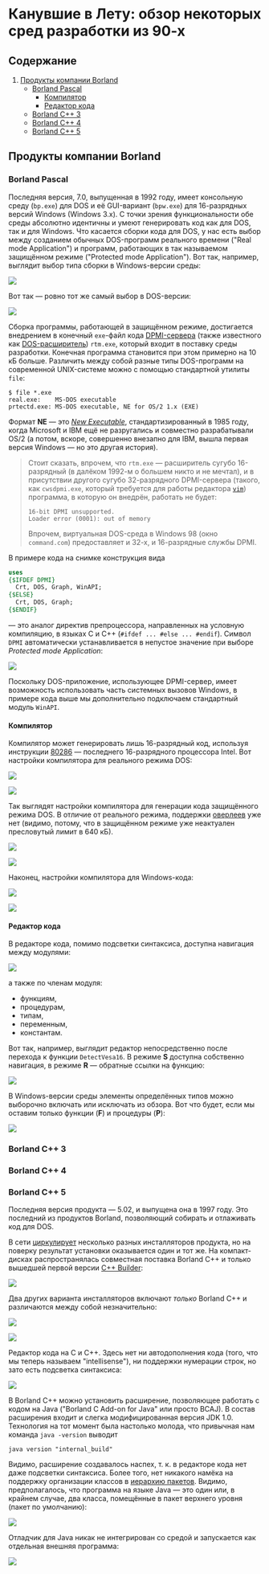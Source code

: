 ﻿# Канувшие в Лету: обзор некоторых сред разработки из 90-х

## Содержание

1. [Продукты компании Borland](#продукты-компании-borland)
    - [Borland Pascal](#borland-pascal)
      * [Компилятор](#компилятор)
      * [Редактор кода](#редактор-кода)
    - [Borland C++ 3](#borland-c-3)
    - [Borland C++ 4](#borland-c-4)
    - [Borland C++ 5](#borland-c-5)


## Продукты компании Borland

### Borland Pascal

Последняя версия, 7.0, выпущенная в 1992 году, имеет консольную среду (`bp.exe`) для DOS и её GUI-вариант (`bpw.exe`)
для 16-разрядных версий Windows (Windows 3.x). С точки зрения функциональности обе среды абсолютно идентичны
и умеют генерировать код как для DOS, так и для Windows. Что касается сборки кода для DOS, у нас есть выбор
между созданием обычных DOS-программ реального времени ("Real mode Application") и программ,
работающих в так называемом защищённом режиме ("Protected mode Application"). Вот так, например, выглядит
выбор типа сборки в Windows-версии среды:

![](borland/pascal/7/bpw-target-selection.png)

Вот так &mdash; ровно тот же самый выбор в DOS-версии:

![](borland/pascal/7/bp-dpmi-0.png)

Сборка программы, работающей в защищённом режиме, достигается внедрением в конечный `exe`-файл кода
[DPMI-сервера](https://ru.wikipedia.org/wiki/DPMI)
(также известного как [DOS-расширитель](https://ru.wikipedia.org/wiki/%D0%A0%D0%B0%D1%81%D1%88%D0%B8%D1%80%D0%B8%D1%82%D0%B5%D0%BB%D1%8C_DOS))
`rtm.exe`, который входит в поставку среды разработки. Конечная программа становится при этом примерно на 10 кБ больше.
Различить между собой разные типы DOS-программ на современной UNIX-системе можно с помощью стандартной утилиты `file`:

```
$ file *.exe
real.exe:    MS-DOS executable
prtectd.exe: MS-DOS executable, NE for OS/2 1.x (EXE)
```

Формат **NE** &mdash; это [_New Executable_](https://ru.wikipedia.org/wiki/New_Executable), стандартизированный в 1985 году,
когда Microsoft и IBM ещё не разругались и совместно разрабатывали OS/2
(а потом, вскоре, совершенно внезапно для IBM, вышла первая версия Windows &mdash; но это другая история).

> Стоит сказать, впрочем, что `rtm.exe` &mdash; расширитель сугубо 16-разрядный
> (в далёком 1992-м о большем никто и не мечтал),
> и в присутствии другого сугубо 32-разрядного DPMI-сервера (такого, как `cwsdpmi.exe`, который требуется для работы редактора [`vim`](https://www.vim.org))
> программа, в которую он внедрён, работать не будет:
> 
> ```
> 16-bit DPMI unsupported.
> Loader error (0001): out of memory
> ```
> Впрочем, виртуальная DOS-среда в Windows 98 (окно `command.com`) предоставляет и 32-х, и 16-разрядные службы DPMI.

В примере кода на снимке конструкция вида

```pascal
uses
{$IFDEF DPMI}
  Crt, DOS, Graph, WinAPI;
{$ELSE}
  Crt, DOS, Graph;
{$ENDIF}
```

&mdash; это аналог директив препроцессора, направленных на условную компиляцию, в языках C и C++ (`#ifdef ... #else ... #endif`).
Символ `DPMI` автоматически устанавливается в непустое значение при выборе _Protected mode Application_:

![](borland/pascal/7/bp-dpmi-1.png)

Поскольку DOS-приложение, использующее DPMI-сервер, имеет возможность использовать часть системных вызовов Windows,
в примере кода выше мы дополнительно подключаем стандартный модуль `WinAPI`.

#### Компилятор

Компилятор может генерировать лишь 16-разрядный код, используя инструкции [80286](https://ru.wikipedia.org/wiki/Intel_80286) &mdash;
последнего 16-разрядного процессора Intel. Вот настройки компилятора для реального режима DOS:

![](borland/pascal/7/bp-compiler-options-0-real.png)

![](borland/pascal/7/bpw-compiler-options-0-real.png)

Так выглядят настройки компилятора для генерации кода защищённого режима DOS. В отличие от реального режима, поддержки
[оверлеев](https://ru.wikipedia.org/wiki/Overlay_(%D0%BF%D1%80%D0%BE%D0%B3%D1%80%D0%B0%D0%BC%D0%BC%D0%B8%D1%80%D0%BE%D0%B2%D0%B0%D0%BD%D0%B8%D0%B5))
уже нет (видимо, потому, что в защищённом режиме уже неактуален пресловутый лимит в 640 кБ).

![](borland/pascal/7/bp-compiler-options-1-protected.png)

![](borland/pascal/7/bpw-compiler-options-1-protected.png)

Наконец, настройки компилятора для Windows-кода:

![](borland/pascal/7/bp-compiler-options-2-windows.png)

![](borland/pascal/7/bpw-compiler-options-2-windows.png)

#### Редактор кода

В редакторе кода, помимо подсветки синтаксиса, доступна навигация между модулями:

![](borland/pascal/7/bpw-source-browser-0-units.png)

а также по членам модуля:

 - функциям,
 - процедурам, 
 - типам, 
 - переменным, 
 - константам.

Вот так, например, выглядит редактор непосредственно после перехода к функции `DetectVesa16`. В режиме **S**
доступна собственно навигация, в режиме **R** &mdash; обратные ссылки на функцию:

![](borland/pascal/7/bp-source-browser-functions.png)

В Windows-версии среды элементы определённых типов можно выборочно включать или исключать из обзора. Вот что будет,
если мы оставим только функции (**F**) и процедуры (**P**):

![](https://github.com/unix-junkie/ancient-ides/blob/master/borland/pascal/7/bpw-source-browser-1-functions.png)

### Borland C++ 3
### Borland C++ 4
### Borland C++ 5

Последняя версия продукта &mdash; 5.02, и выпущена она в 1997 году. Это последний из продуктов Borland,
позволяющий собирать и отлаживать код для DOS.

В сети [циркулирует](https://winworldpc.com/product/borland-c/5x) несколько разных инсталляторов продукта,
но на поверку результат установки оказывается один и тот же. На компакт-дисках распространялась совместная
поставка Borland C++ и только вышедшей первой версии [C++ Builder](https://ru.wikipedia.org/wiki/C++_Builder):

![](borland/cxx/5/installer-a.png)

Два других варианта инсталляторов включают _только_ Borland C++ и различаются между собой незначительно:

![](borland/cxx/5/installer-b.png)

![](borland/cxx/5/installer-c.png)

Редактор кода на C и C++. Здесь нет ни автодополнения кода (того, что мы теперь называем "intellisense"),
ни поддержки нумерации строк, но зато есть подсветка синтаксиса:

![](borland/cxx/5/c++-editor.png)

В Borland C++ можно установить расширение, позволяющее работать с кодом на Java ("Borland C Add-on for Java"
или просто BCAJ). В состав расширения входит и слегка модифицированная версия JDK 1.0. Технология на тот момент
была настолько молода, что привычная нам команда `java -version` выводит

```
java version "internal_build"
```

Видимо, расширение создавалось наспех, т. к. в редакторе кода нет даже подсветки синтаксиса. Более того, нет
никакого намёка на поддержку организации классов в [иерархию пакетов](https://ru.wikipedia.org/wiki/Package_(Java)).
Видимо, предполагалось, что программа на языке Java &mdash; это один или, в крайнем случае, два класса, помещённые
в пакет верхнего уровня (пакет по умолчанию):

![](borland/cxx/5/java-editor.png)

Отладчик для Java никак не интегрирован со средой и запускается как отдельная внешняя программа:

![](borland/cxx/5/java-debugger.png)
